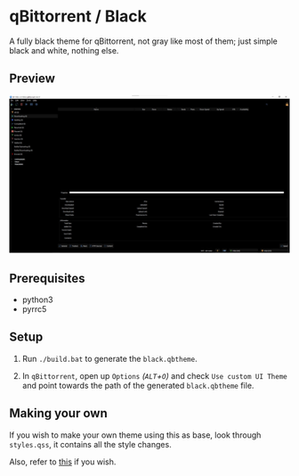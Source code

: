 # qBittorrent / Black

A fully black theme for qBittorrent, not gray like most of them; just simple black and white, nothing else.

## Preview

![qBittorrent Black Theme Preview](./preview/client.jpeg "qBittorrent Black Theme Preview")

## Prerequisites

- python3
- pyrrc5

## Setup

1. Run `./build.bat` to generate the `black.qbtheme`.

2. In `qBittorrent`, open up `Options` _(`ALT`+`O`)_ and check `Use custom UI Theme` and point towards the path of the generated `black.qbtheme` file.

## Making your own

If you wish to make your own theme using this as base, look through `styles.qss`, it contains all the style changes.

Also, refer to [this](https://doc.qt.io/qt-5/stylesheet-reference.html) if you wish.
